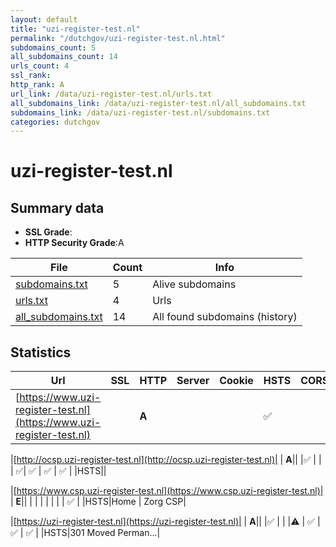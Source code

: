 ```yaml
---
layout: default
title: "uzi-register-test.nl"
permalink: "/dutchgov/uzi-register-test.nl.html"
subdomains_count: 5
all_subdomains_count: 14
urls_count: 4
ssl_rank: 
http_rank: A
url_link: /data/uzi-register-test.nl/urls.txt
all_subdomains_link: /data/uzi-register-test.nl/all_subdomains.txt
subdomains_link: /data/uzi-register-test.nl/subdomains.txt
categories: dutchgov
---
```



# uzi-register-test.nl
## Summary data


 - **SSL Grade**:
 - **HTTP Security Grade**:A


| File       | Count | Info |
|------------|-------|------|
|[subdomains.txt](/data/uzi-register-test.nl/subdomains.txt)|5|Alive subdomains|
|[urls.txt](/data/uzi-register-test.nl/urls.txt)|4|Urls|
|[all_subdomains.txt](/data/uzi-register-test.nl/all_subdomains.txt)|14|All found subdomains (history)|


## Statistics


| Url | SSL | HTTP | Server | Cookie | HSTS | CORS | CTO | CSP | XFO | XXP | RP |FP| Tech |Title |
|--------|-------|-------|------|------|------|------|------|------|------|------|------|------|------|------|
|[https://www.uzi-register-test.nl](https://www.uzi-register-test.nl)| | **A**|| |:white_check_mark: | | |:warning: | :white_check_mark: | :white_check_mark: | :white_check_mark: | |HSTS|301 Moved Perman...|


|[http://ocsp.uzi-register-test.nl](http://ocsp.uzi-register-test.nl)| | **A**|| |:white_check_mark: | | | :white_check_mark:| :white_check_mark: | :white_check_mark: | :white_check_mark: | |HSTS||


|[https://www.csp.uzi-register-test.nl](https://www.csp.uzi-register-test.nl)| | **E**|| | | | | | | | :white_check_mark: | |HSTS|Home | Zorg CSP|


|[https://uzi-register-test.nl](https://uzi-register-test.nl)| | **A**|| |:white_check_mark: | | |:warning: | :white_check_mark: | :white_check_mark: | :white_check_mark: | |HSTS|301 Moved Perman...|

